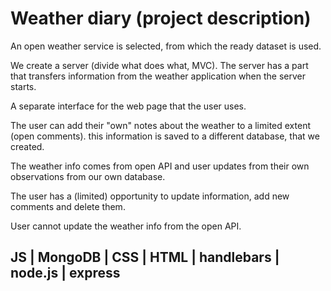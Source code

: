 # Weather diary (project description) 
 

An open weather service is selected, from which the ready dataset is used.  

We create a server (divide what does what, MVC). The server has a part that transfers information from the weather application when the server starts. 

A separate interface for the web page that the user uses. 

The user can add their "own" notes about the weather to a limited extent (open comments). this information is saved to a different database, that we created. 

The weather info comes from open API and user updates from their own observations from our own database. 

The user has a (limited) opportunity to update information, add new comments and delete them.  

User cannot update the weather info from the open API. 

##  JS | MongoDB | CSS | HTML | handlebars | node.js | express